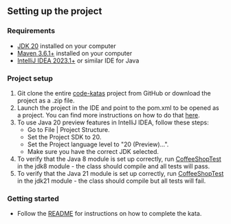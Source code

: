 ## Setting up the project

### Requirements
* [JDK 20](https://jdk.java.net/20/) installed on your computer
* [Maven 3.6.1+](https://maven.apache.org/download.cgi) installed on your computer
* [IntelliJ IDEA 2023.1+](https://www.jetbrains.com/idea/download/?section=windows) or similar IDE for Java

### Project setup
1. Git clone the entire [code-katas](https://github.com/BNYMellon/CodeKatas) project from GitHub or download the project
   as a .zip file.
2. Launch the project in the IDE and point to the pom.xml to be opened as a project.
   You can find more instructions on how to do
   that [here](https://www.jetbrains.com/idea/guide/tutorials/working-with-maven/importing-a-project/).
3. To use Java 20 preview features in IntelliJ IDEA, follow these steps:
   - Go to File | Project Structure.
   - Set the Project SDK to 20.
   - Set the Project language level to "20 (Preview)...".
   - Make sure you have the correct JDK selected.
4. To verify that the Java 8 module is set up correctly,
   run [CoffeeShopTest](jdk8/src/test/java/bnymellon/codekatas/coffeeshopkata/CoffeeShopTest.java) in the
   jdk8 module - the class should compile and all tests will pass.
5. To verify that the Java 21 module is set up correctly,
   run [CoffeeShopTest](jdk21/src/test/java/bnymellon/codekatas/coffeeshopkata/CoffeeShopTest.java) in the
   jdk21 module - the class should compile but all tests will fail.

### Getting started
* Follow the [README](README.md) for instructions on how to complete the kata.